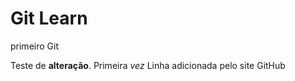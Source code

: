 # Git Learn
 primeiro Git

Teste de **alteração**. Primeira *vez*
Linha adicionada pelo site GitHub


